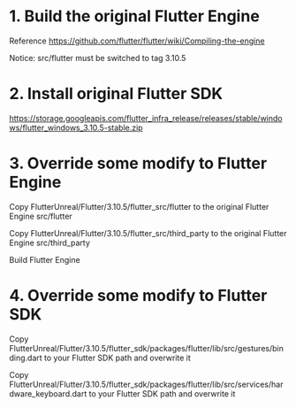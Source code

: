 # 1. Build the original Flutter Engine
Reference https://github.com/flutter/flutter/wiki/Compiling-the-engine

Notice: src/flutter must be switched to tag 3.10.5

# 2. Install original Flutter SDK
https://storage.googleapis.com/flutter_infra_release/releases/stable/windows/flutter_windows_3.10.5-stable.zip

# 3. Override some modify to Flutter Engine
Copy FlutterUnreal/Flutter/3.10.5/flutter_src/flutter to the original Flutter Engine src/flutter

Copy FlutterUnreal/Flutter/3.10.5/flutter_src/third_party to the original Flutter Engine src/third_party

Build Flutter Engine 

# 4. Override some modify to Flutter SDK
Copy FlutterUnreal/Flutter/3.10.5/flutter_sdk/packages/flutter/lib/src/gestures/binding.dart to your Flutter SDK path and overwrite it

Copy FlutterUnreal/Flutter/3.10.5/flutter_sdk/packages/flutter/lib/src/services/hardware_keyboard.dart to your Flutter SDK path and overwrite it
